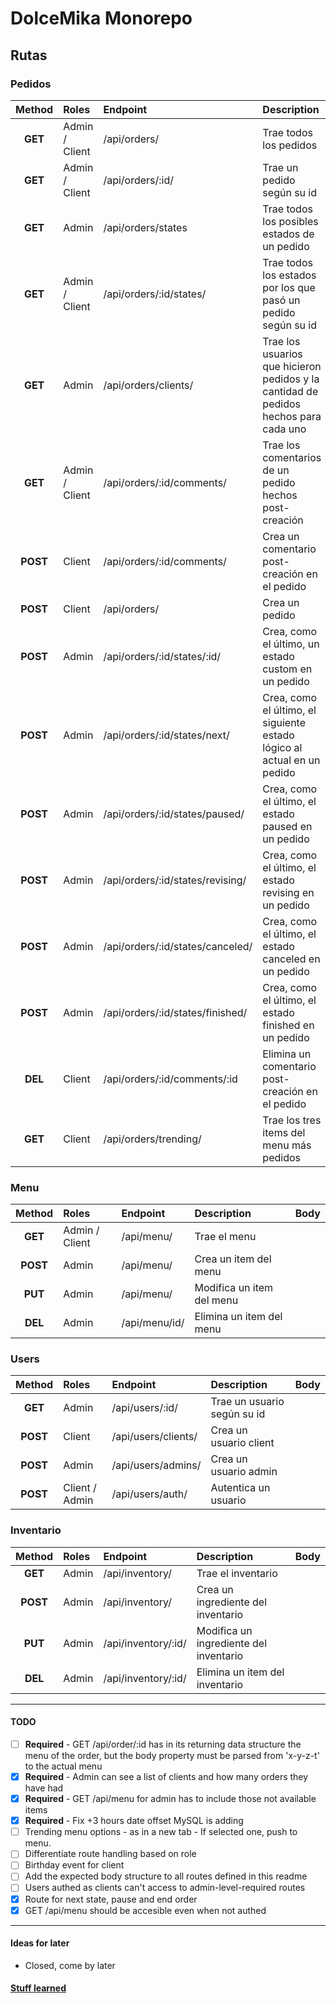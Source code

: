 # DolceMika Monorepo  

## Rutas  

### Pedidos  

| Method   | Roles             | Endpoint                         | Description                                                                             | Body |
|:--------:|:------------------|:---------------------------------|:----------------------------------------------------------------------------------------|:-----|
| **GET**  | Admin / Client    | /api/orders/                     | Trae todos los pedidos                                                                  |      |
| **GET**  | Admin / Client    | /api/orders/:id/                 | Trae un pedido según su id                                                              |      |
| **GET**  | Admin             | /api/orders/states               | Trae todos los posibles estados de un pedido                                            |      |
| **GET**  | Admin / Client    | /api/orders/:id/states/          | Trae todos los estados por los que pasó un pedido según su id                           |      |
| **GET**  | Admin             | /api/orders/clients/             | Trae los usuarios que hicieron pedidos y la cantidad de pedidos hechos para cada uno    |      |
| **GET**  | Admin / Client    | /api/orders/:id/comments/        | Trae los comentarios de un pedido hechos post-creación                                  |      |
| **POST** | Client            | /api/orders/:id/comments/        | Crea un comentario post-creación en el pedido                                           |      |
| **POST** | Client            | /api/orders/                     | Crea un pedido                                                                          |      |
| **POST** | Admin             | /api/orders/:id/states/:id/      | Crea, como el último, un estado custom en un pedido                                     |      |
| **POST** | Admin             | /api/orders/:id/states/next/     | Crea, como el último, el siguiente estado lógico al actual en un pedido                 |      |
| **POST** | Admin             | /api/orders/:id/states/paused/   | Crea, como el último, el estado paused en un pedido                                     |      |
| **POST** | Admin             | /api/orders/:id/states/revising/ | Crea, como el último, el estado revising en un pedido                                   |      |
| **POST** | Admin             | /api/orders/:id/states/canceled/ | Crea, como el último, el estado canceled en un pedido                                   |      |
| **POST** | Admin             | /api/orders/:id/states/finished/ | Crea, como el último, el estado finished en un pedido                                   |      |
| **DEL**  | Client            | /api/orders/:id/comments/:id     | Elimina un comentario post-creación en el pedido                                        |      |
| **GET**  | Client            | /api/orders/trending/            | Trae los tres items del menu más pedidos                                                |      |

### Menu  

| Method   | Roles          | Endpoint       | Description                 | Body |
|:--------:|:---------------|:---------------|:----------------------------|:-----|
| **GET**  | Admin / Client | /api/menu/     | Trae el menu                |      |
| **POST** | Admin          | /api/menu/     | Crea un item del menu       |      |
| **PUT**  | Admin          | /api/menu/     | Modifica un item del menu   |      |
| **DEL**  | Admin          | /api/menu/id/  | Elimina un item del menu    |      |

### Users

| Method   | Roles           | Endpoint                     | Description                 | Body |
|:--------:|:----------------|:-----------------------------|:----------------------------|:-----|
| **GET**  | Admin           | /api/users/:id/              | Trae un usuario según su id |      |
| **POST** | Client          | /api/users/clients/          | Crea un usuario client      |      |
| **POST** | Admin           | /api/users/admins/           | Crea un usuario admin       |      |
| **POST** | Client / Admin  | /api/users/auth/             | Autentica un usuario        |      |

### Inventario  

| Method   | Roles | Endpoint            | Description                             | Body |
|:--------:|:------|:--------------------|:----------------------------------------|:-----|
| **GET**  | Admin | /api/inventory/     | Trae el inventario                      |      |
| **POST** | Admin | /api/inventory/     | Crea un ingrediente del inventario      |      |
| **PUT**  | Admin | /api/inventory/:id/ | Modifica un ingrediente del inventario  |      |
| **DEL**  | Admin | /api/inventory/:id/ | Elimina un item del inventario          |      |

---

#### TODO  
- [ ] **Required** - GET /api/order/:id has in its returning data structure the menu of the order, but the body property must be parsed from 'x-y-z-t' to the actual menu
- [X] **Required** - Admin can see a list of clients and how many orders they have had
- [X] **Required** - GET /api/menu for admin has to include those not available items
- [X] **Required** - Fix +3 hours date offset MySQL is adding
- [ ] Trending menu options - as in a new tab - If selected one, push to menu.
- [ ] Differentiate route handling based on role
- [ ] Birthday event for client
- [ ] Add the expected body structure to all routes defined in this readme
- [ ] Users authed as clients can't access to admin-level-required routes
- [X] Route for next state, pause and end order
- [X] GET /api/menu should be accesible even when not authed

---

#### Ideas for later  
- Closed, come by later

#### [Stuff learned](/docs/an_unnecessary_fix.md)
